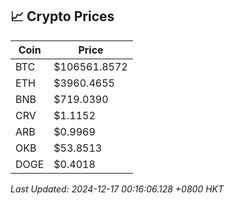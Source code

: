 ## 📈 Crypto Prices

| Coin | Price |
| ---- | ----- |
| BTC | $106561.8572 |
| ETH | $3960.4655 |
| BNB | $719.0390 |
| CRV | $1.1152 |
| ARB | $0.9969 |
| OKB | $53.8513 |
| DOGE | $0.4018 |

_Last Updated: 2024-12-17 00:16:06.128 +0800 HKT_